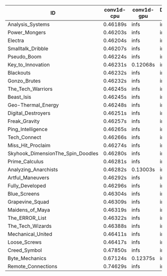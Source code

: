 |ID|conv1d-cpu|conv1d-gpu|DWSPConv2D-gpu|gemm-gpu|avg|
|-|-|-|-|-|-|
|Analysis_Systems|0.46189s|infs|infs|4.46642s|infs|
|Power_Mongers|0.46203s|infs|infs|4.45741s|infs|
|Electra|0.46204s|infs|infs|4.46576s|infs|
|Smalltalk_Dribble|0.46207s|infs|infs|4.43426s|infs|
|Pseudo_Boom|0.46224s|infs|infs|4.45736s|infs|
|Key_to_Innovation|0.46231s|0.12068s|infs|4.45775s|infs|
|Blackouts|0.46232s|infs|infs|4.44345s|infs|
|Gonzo_Brutes|0.46232s|infs|infs|4.46079s|infs|
|The_Tech_Warriors|0.46245s|infs|infs|4.49173s|infs|
|Beast_Isis|0.46245s|infs|infs|4.45760s|infs|
|Geo-Thermal_Energy|0.46248s|infs|infs|4.47511s|infs|
|Digital_Destroyers|0.46251s|infs|infs|4.44640s|infs|
|Freak_Gravity|0.46257s|infs|infs|4.45689s|infs|
|Ping_Intelligence|0.46265s|infs|infs|4.47290s|infs|
|Tech_Connect|0.46266s|infs|infs|4.45459s|infs|
|Miss_Hit_Proclaim|0.46274s|infs|infs|4.43172s|infs|
|Skyhook_DimensionThe_Spin_Doodles|0.46280s|infs|infs|4.48098s|infs|
|Prime_Calculus|0.46281s|infs|infs|4.46462s|infs|
|Analyzing_Anarchists|0.46282s|0.13003s|infs|4.46630s|infs|
|Artful_Maneuvers|0.46292s|infs|infs|4.46715s|infs|
|Fully_Developed|0.46296s|infs|infs|4.48001s|infs|
|Blue_Screens|0.46304s|infs|infs|4.46342s|infs|
|Grapevine_Squad|0.46309s|infs|infs|4.46230s|infs|
|Maidens_of_Maya|0.46319s|infs|infs|4.46377s|infs|
|The_ERROR_List|0.46322s|infs|infs|4.49056s|infs|
|The_Tech_Wizards|0.46388s|infs|infs|4.47847s|infs|
|Mechanical_United|0.46411s|infs|infs|4.46816s|infs|
|Loose_Screws|0.46417s|infs|infs|4.60704s|infs|
|Creed_Symbol|0.47850s|infs|infs|4.43723s|infs|
|Byte_Mechanics|0.67124s|0.12375s|infs|4.46500s|infs|
|Remote_Connections|0.74629s|infs|infs|4.48371s|infs|
